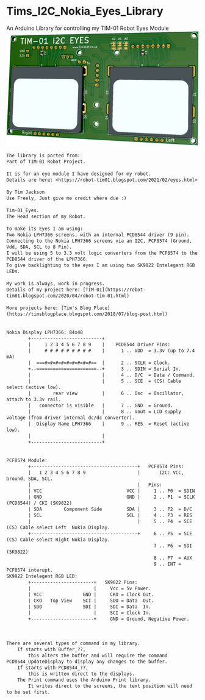 # Tims_I2C_Nokia_Eyes_Library
An Arduino Library for controlling my TIM-01 Robot Eyes Module
<img src="https://github.com/Palingenesis/Tims_I2C_Nokia_Eyes_Library/blob/main/Images/TIM-01_Eyes_Front_Github.png" alt="Front">


	The library is ported from:
	Part of TIM-01 Robot Project.

	It is for an eye module I have designed for my robot.
	Details are here: <https://robot-tim01.blogspot.com/2021/02/eyes.html>
	
	By Tim Jackson
	Use Freely, Just give me credit where due :)

	Tim-01_Eyes.
	The Head section of my Robot.

	To make its Eyes I am using:
	Two Nokia LPH7366 screens, with an internal PCD8544 driver (9 pin).
	Connecting to the Nokia LPH7366 screens via an I2C, PCF8574 (Ground, Vdd, SDA, SCL to 8 Pin).
	I will be using 5 to 3.3 volt logic converters from the PCF8574 to the PCD8544 driver of the LPH7366.
	To give backlighting to the eyes I am using two SK9822 Intelegent RGB LEDs.

	My work is always, work in progress.
	Details of my project here: [TIM-01](https://robot-tim01.blogspot.com/2020/04/robot-tim-01.html)
	
	More projects here: [Tim's Blog Place](https://timsblogplace.blogspot.com/2018/07/blog-post.html)
	

	Nokia Display LPH7366: 84x48
            +--------------------------+
            |     1 2 3 4 5 6 7 8 9    |	PCD8544 Driver Pins:
            |     # # # # # # # # #    |      1 .. VDD  = 3.3v (up to 7.4 mA)
            |  ===#=#=#=#=#=#=#=#=#==  |      2 .. SCLK = Clock.
            +--======================--+      3 .. SDIN = Serial In.
            |                          |      4 .. D/C  = Data / Command.
            |                          |      5 .. SCE  = (CS) Cable select (active low).
            |        rear view         |      6 .. Osc  = Oscillator, attach to 3.3v rail.
            |   connector is visible   |      7 .. GND  = Ground.
            |                          |      8 .. Vout = LCD supply voltage (from driver internal dc/dc converter).
            |  Display Name LPH7366    |      9 .. RES  = Reset (active low).
            |                          |
            +--------------------------+


	PCF8574 Module:
            +---------------------------------------+	PCF8574 Pins:
            |   1 2 3 4 5 6 7 8 9                   |		I2C: VCC, Ground, SDA, SCL.
            |                                       |	Pins:
            | VCC                               VCC |     1 .. P0  = SDIN
            | GND                               GND |     2 .. P1  = SCLK   (PCD8544) / CKI (SK9822)
            | SDA        Component Side         SDA |     3 .. P2  = D/C
            | SCL                               SCL |     4 .. P3  = RES
            |                                       |     5 .. P4  = SCE    (CS) Cable select Left  Nokia Display.
            +---------------------------------------+     6 .. P5  = SCE    (CS) Cable select Right Nokia Display.
                                                          7 .. P6  = SDI    (SK9822)
                                                          8 .. P7  = AUX
                                                          9 .. INT = PCF8574 interupt.
	SK9822 Intelegent RGB LED:
            +-----------------------+	SK9822 Pins:
            |                       |     Vcc = 5v Power.
            | VCC               GND |     CKO = Clock Out.	
            | CKO   Top View    SCI |     SDO = Data  Out.	
            | SDO               SDI |     SDI = Data  In.	
            |                       |     SCI = Clock In.	
            +-----------------------+     GND = Ground, Negative Power.	



	There are several types of command in my library.
		If starts with Buffer_??,
			this alters the buffer and will require the command PCD8544_UpdateDisplay to display any changes to the buffer.
		If starts with PCD8544_??,
			this is written direct to the displays.
		The Print command uses the Arduino Print library.
			It writes direct to the screens, the text position will need to be set first.
